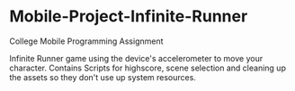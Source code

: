 # Mobile-Project-Infinite-Runner
College Mobile Programming Assignment

  Infinite Runner game using the device's accelerometer to move your character. Contains Scripts for highscore, scene selection and cleaning up the assets so they don't use up system resources.

